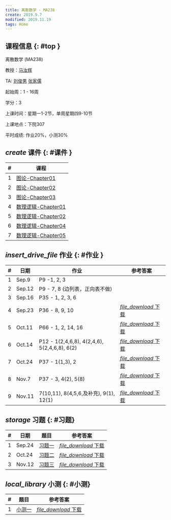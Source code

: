 ```yaml
---
title: 离散数学 - MA238
create: 2019.9.7
modified: 2019.11.19
tags: Home
---
```


## 课程信息 {: #top }

离散数学 (MA238)

教授：[马汝辉](mailto:ruhuima@sjtu.edu.cn)

TA: [刘俊男](mailto:liujunnan@sjtu.edu.cn) [张家儒](mailto:jiaruzhang@sjtu.edu.cn)

起始周：1 - 16周

学分：3

上课时间：星期一1-2节，单周星期四9-10节

上课地点：下院307

平时成绩: 作业20%，小测30%

## <i class="material-icons">create</i> 课件 {: #课件 }

| # | 课程                                                 |
|---|------------------------------------------------------|
| 1 | [图论-Chapter01](/discrete_math/files/Chapter01.pdf) |
| 2 | [图论-Chapter02](/discrete_math/files/Chapter02.pdf) |
| 3 | [图论-Chapter03](/discrete_math/files/Chapter03.pdf) |
| 4 | [数理逻辑-Chapter01](/discrete_math/files/Chapter11.pdf) |
| 5 | [数理逻辑-Chapter02](/discrete_math/files/Chapter12.pdf) |
| 6 | [数理逻辑-Chapter04](/discrete_math/files/Chapter14.pdf) |
| 7 | [数理逻辑-Chapter05](/discrete_math/files/Chapter15.pdf)|

## <i class="material-icons">insert_drive_file</i> 作业 {: #作业 }

<!-- 
增加下载链接的话替换下面的href即可

<a class="mdl-button mdl-js-button mdl-button--raised mdl-button--colored" href="/discrete_math/files/exercise1-sol.pdf"><i class="material-icons left">file_download</i>&nbsp;下载</a> 
-->

| # | 日期    | 作业                           |参考答案|
|---|---------|--------------------------------|--|
| 1 | Sep.9  | P9 -1, 2, 3                      ||
| 2 | Sep.12 | P9 - 7, 8 (边列表，正向表不做) | |
| 3 | Sep.16 | P35 - 1, 2, 3, 6 ||
| 4 | Sep.23 | P36 - 8, 9, 10| <a class="mdl-button mdl-js-button mdl-button--raised mdl-button--colored" href="/discrete_math/files/homework4-sol.pdf"><i class="material-icons left">file_download</i>&nbsp;下载</a> |
| 5 | Oct.11 | P66 - 1, 2, 14, 16| <a class="mdl-button mdl-js-button mdl-button--raised mdl-button--colored" href="/discrete_math/files/homework5-sol.pdf"><i class="material-icons left">file_download</i>&nbsp;下载</a> |
| 6 | Oct.14 | P12 - 1(2,4,6,8), 4(2,4,6), 5(2,4,6,8), 6(2)| <a class="mdl-button mdl-js-button mdl-button--raised mdl-button--colored" href="/discrete_math/files/homework6-sol.pdf"><i class="material-icons left">file_download</i>&nbsp;下载</a> |
| 7 | Oct.24 | P37 - 1(1,3), 2| <a class="mdl-button mdl-js-button mdl-button--raised mdl-button--colored" href="/discrete_math/files/homework7-sol.jpg"><i class="material-icons left">file_download</i>&nbsp;下载</a> |
| 8 | Nov.7 | P37 - 3, 4(2), 5(8) | <a class="mdl-button mdl-js-button mdl-button--raised mdl-button--colored" href="/discrete_math/files/homework8-sol.pdf"><i class="material-icons left">file_download</i>&nbsp;下载</a> |
| 9 | Nov.11 | 7(10,11), 8(4,5,6,及补充), 9(1), 12(1) | <a class="mdl-button mdl-js-button mdl-button--raised mdl-button--colored" href="/discrete_math/files/homework9-sol.pdf"><i class="material-icons left">file_download</i>&nbsp;下载</a> |

## <i class="material-icons">storage</i> 习题 {: #习题}

| # | 日期 | 题目 | 参考答案 |
|--|--|--| -- |
| 1 | Sep.24 | [习题一](/discrete_math/files/exercise1.pdf) |<a class="mdl-button mdl-js-button mdl-button--raised mdl-button--colored" href="/discrete_math/files/exercise1-sol.pdf"><i class="material-icons left">file_download</i>&nbsp;下载</a>|
| 2 | Oct.24 | [习题二](/discrete_math/files/exercise2.pdf)|<a class="mdl-button mdl-js-button mdl-button--raised mdl-button--colored" href="/discrete_math/files/exercise2-sol.pdf"><i class="material-icons left">file_download</i>&nbsp;下载</a>|
| 3 | Nov.12 | [习题三](/discrete_math/files/exercise3.pdf)|<a class="mdl-button mdl-js-button mdl-button--raised mdl-button--colored" href="/discrete_math/files/exercise3-sol.pdf"><i class="material-icons left">file_download</i>&nbsp;下载</a>|

## <i class="material-icons">local_library</i> 小测 {: #小测}
| # | 题目|  参考答案 |
|--|--|--|
| 1 | [小测一](/discrete_math/files/quiz1.pdf) | <a class="mdl-button mdl-js-button mdl-button--raised mdl-button--colored" href="/discrete_math/files/quiz1-sol.pdf"><i class="material-icons left">file_download</i>&nbsp;下载</a> |